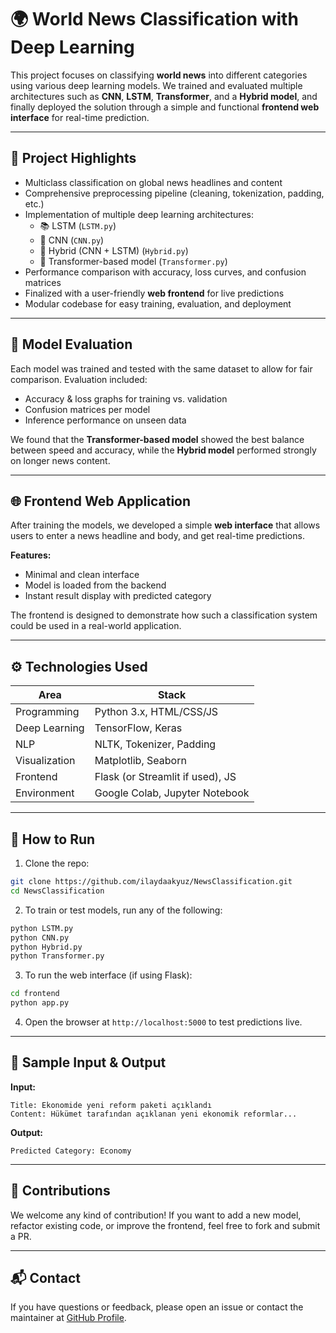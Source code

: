 # 🌍 World News Classification with Deep Learning

This project focuses on classifying **world news** into different categories using various deep learning models. We trained and evaluated multiple architectures such as **CNN**, **LSTM**, **Transformer**, and a **Hybrid model**, and finally deployed the solution through a simple and functional **frontend web interface** for real-time prediction.

---

## 🚀 Project Highlights

- Multiclass classification on global news headlines and content  
- Comprehensive preprocessing pipeline (cleaning, tokenization, padding, etc.)
- Implementation of multiple deep learning architectures:
  - 📚 LSTM (`LSTM.py`)
  - 🧠 CNN (`CNN.py`)
  - 🔗 Hybrid (CNN + LSTM) (`Hybrid.py`)
  - 🧬 Transformer-based model (`Transformer.py`)
- Performance comparison with accuracy, loss curves, and confusion matrices
- Finalized with a user-friendly **web frontend** for live predictions
- Modular codebase for easy training, evaluation, and deployment

---


## 🔬 Model Evaluation

Each model was trained and tested with the same dataset to allow for fair comparison. Evaluation included:

- Accuracy & loss graphs for training vs. validation
- Confusion matrices per model
- Inference performance on unseen data

We found that the **Transformer-based model** showed the best balance between speed and accuracy, while the **Hybrid model** performed strongly on longer news content.

---

## 🌐 Frontend Web Application

After training the models, we developed a simple **web interface** that allows users to enter a news headline and body, and get real-time predictions.

**Features:**
- Minimal and clean interface
- Model is loaded from the backend
- Instant result display with predicted category

The frontend is designed to demonstrate how such a classification system could be used in a real-world application.

---

## ⚙️ Technologies Used

| Area            | Stack                               |
|-----------------|--------------------------------------|
| Programming     | Python 3.x, HTML/CSS/JS              |
| Deep Learning   | TensorFlow, Keras                    |
| NLP             | NLTK, Tokenizer, Padding             |
| Visualization   | Matplotlib, Seaborn                  |
| Frontend        | Flask (or Streamlit if used), JS     |
| Environment     | Google Colab, Jupyter Notebook       |

---

## 🏁 How to Run

1. Clone the repo:

```bash
git clone https://github.com/ilaydaakyuz/NewsClassification.git
cd NewsClassification
```

2. To train or test models, run any of the following:

```bash
python LSTM.py
python CNN.py
python Hybrid.py
python Transformer.py
```

3. To run the web interface (if using Flask):

```bash
cd frontend
python app.py
```

4. Open the browser at `http://localhost:5000` to test predictions live.

---

## 🧪 Sample Input & Output

**Input:**

```
Title: Ekonomide yeni reform paketi açıklandı
Content: Hükümet tarafından açıklanan yeni ekonomik reformlar...
```

**Output:**

```
Predicted Category: Economy
```

---

## 🤝 Contributions

We welcome any kind of contribution! If you want to add a new model, refactor existing code, or improve the frontend, feel free to fork and submit a PR.

---

## 📬 Contact

If you have questions or feedback, please open an issue or contact the maintainer at [GitHub Profile](https://github.com/ilaydaakyuz).
